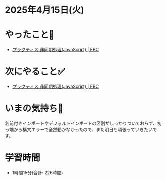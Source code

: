# 2025年4月15日(火)

# やったこと📝

- [プラクティス 非同期処理\(JavaScript\) \| FBC](https://bootcamp.fjord.jp/practices/204)

# 次にやること✅

- [プラクティス 非同期処理\(JavaScript\) \| FBC](https://bootcamp.fjord.jp/practices/204)

# いまの気持ち🫶
名前付きインポートやデフォルトインポートの区別がしっかりついておらず、初っ端から構文エラーで全然動かなかったので、また明日も頑張っていきたいです。


# 学習時間

- 1時間15分(合計: 226時間)
